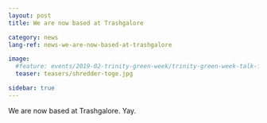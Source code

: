 ```yaml
---
layout: post
title: We are now based at Trashgalore

category: news
lang-ref: news-we-are-now-based-at-trashgalore

image:
  #feature: events/2019-02-trinity-green-week/trinity-green-week-talk-feature.jpg
  teaser: teasers/shredder-toge.jpg

sidebar: true
---
```



We are now based at Trashgalore. Yay.